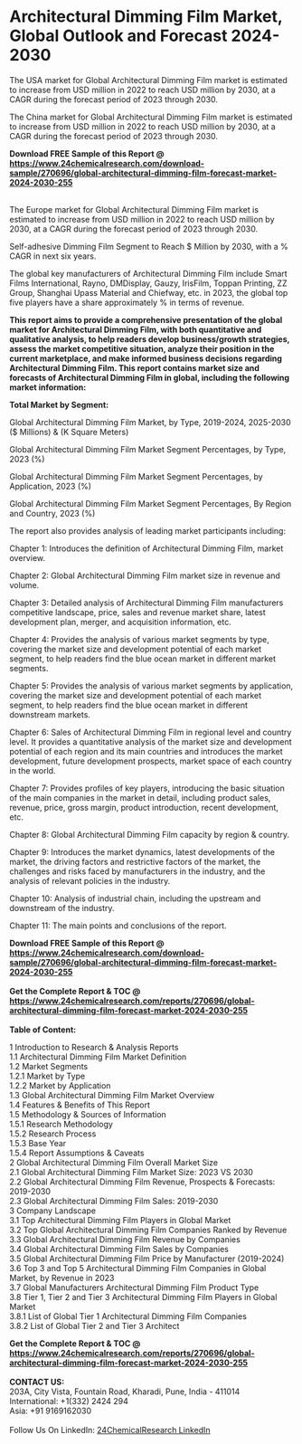 <h1>Architectural Dimming Film Market, Global Outlook and Forecast 2024-2030</h1><p>The USA market for Global Architectural Dimming Film market is estimated to increase from USD million in 2022 to reach USD million by 2030, at a CAGR during the forecast period of 2023 through 2030.</p><p>
</p><p>The China market for Global Architectural Dimming Film market is estimated to increase from USD million in 2022 to reach USD million by 2030, at a CAGR during the forecast period of 2023 through 2030.</p><div><b>Download FREE Sample of this Report @ 
            <a href="https://www.24chemicalresearch.com/download-sample/270696/global-architectural-dimming-film-forecast-market-2024-2030-255">
            https://www.24chemicalresearch.com/download-sample/270696/global-architectural-dimming-film-forecast-market-2024-2030-255</a></b></div><br><p>
</p><p>The Europe market for Global Architectural Dimming Film market is estimated to increase from USD million in 2022 to reach USD million by 2030, at a CAGR during the forecast period of 2023 through 2030.</p><p>
Self-adhesive Dimming Film Segment to Reach $ Million by 2030, with a % CAGR in next six years.</p><p>
The global key manufacturers of Architectural Dimming Film include Smart Films International, Rayno, DMDisplay, Gauzy, IrisFilm, Toppan Printing, ZZ Group, Shanghai Upass Material and Chiefway, etc. in 2023, the global top five players have a share approximately % in terms of revenue.</p><p>
<strong>This report aims to provide a comprehensive presentation of the global market for Architectural Dimming Film, with both quantitative and qualitative analysis, to help readers develop business/growth strategies, assess the market competitive situation, analyze their position in the current marketplace, and make informed business decisions regarding Architectural Dimming Film. This report contains market size and forecasts of Architectural Dimming Film in global, including the following market information:</strong></p><p>
</p><p>
<strong>Total Market by Segment:</strong></p><p>
Global Architectural Dimming Film Market, by Type, 2019-2024, 2025-2030 ($ Millions) &amp; (K Square Meters)</p><p>
Global Architectural Dimming Film Market Segment Percentages, by Type, 2023 (%)</p><p>
</p><p>
Global Architectural Dimming Film Market Segment Percentages, by Application, 2023 (%)</p><p>
</p><p>
Global Architectural Dimming Film Market Segment Percentages, By Region and Country, 2023 (%)</p><p>
</p><p>
The report also provides analysis of leading market participants including:</p><p>
</p><p>
</p><p>
Chapter 1: Introduces the definition of Architectural Dimming Film, market overview.</p><p>
Chapter 2: Global Architectural Dimming Film market size in revenue and volume.</p><p>
Chapter 3: Detailed analysis of Architectural Dimming Film manufacturers competitive landscape, price, sales and revenue market share, latest development plan, merger, and acquisition information, etc.</p><p>
Chapter 4: Provides the analysis of various market segments by type, covering the market size and development potential of each market segment, to help readers find the blue ocean market in different market segments.</p><p>
Chapter 5: Provides the analysis of various market segments by application, covering the market size and development potential of each market segment, to help readers find the blue ocean market in different downstream markets.</p><p>
Chapter 6: Sales of Architectural Dimming Film in regional level and country level. It provides a quantitative analysis of the market size and development potential of each region and its main countries and introduces the market development, future development prospects, market space of each country in the world.</p><p>
Chapter 7: Provides profiles of key players, introducing the basic situation of the main companies in the market in detail, including product sales, revenue, price, gross margin, product introduction, recent development, etc.</p><p>
Chapter 8: Global Architectural Dimming Film capacity by region &amp; country.</p><p>
Chapter 9: Introduces the market dynamics, latest developments of the market, the driving factors and restrictive factors of the market, the challenges and risks faced by manufacturers in the industry, and the analysis of relevant policies in the industry.</p><p>
Chapter 10: Analysis of industrial chain, including the upstream and downstream of the industry.</p><p>
Chapter 11: The main points and conclusions of the report.</p><div><b>Download FREE Sample of this Report @ 
            <a href="https://www.24chemicalresearch.com/download-sample/270696/global-architectural-dimming-film-forecast-market-2024-2030-255">
            https://www.24chemicalresearch.com/download-sample/270696/global-architectural-dimming-film-forecast-market-2024-2030-255</a></b></div><br><div><b>Get the Complete Report & TOC @ 
            <a href="https://www.24chemicalresearch.com/reports/270696/global-architectural-dimming-film-forecast-market-2024-2030-255">
            https://www.24chemicalresearch.com/reports/270696/global-architectural-dimming-film-forecast-market-2024-2030-255</a></b></div><br>
            <b>Table of Content:</b><p>1 Introduction to Research & Analysis Reports<br />
    1.1 Architectural Dimming Film Market Definition<br />
    1.2 Market Segments<br />
        1.2.1 Market by Type<br />
        1.2.2 Market by Application<br />
    1.3 Global Architectural Dimming Film Market Overview<br />
    1.4 Features & Benefits of This Report<br />
    1.5 Methodology & Sources of Information<br />
        1.5.1 Research Methodology<br />
        1.5.2 Research Process<br />
        1.5.3 Base Year<br />
        1.5.4 Report Assumptions & Caveats<br />
2 Global Architectural Dimming Film Overall Market Size<br />
    2.1 Global Architectural Dimming Film Market Size: 2023 VS 2030<br />
    2.2 Global Architectural Dimming Film Revenue, Prospects & Forecasts: 2019-2030<br />
    2.3 Global Architectural Dimming Film Sales: 2019-2030<br />
3 Company Landscape<br />
    3.1 Top Architectural Dimming Film Players in Global Market<br />
    3.2 Top Global Architectural Dimming Film Companies Ranked by Revenue<br />
    3.3 Global Architectural Dimming Film Revenue by Companies<br />
    3.4 Global Architectural Dimming Film Sales by Companies<br />
    3.5 Global Architectural Dimming Film Price by Manufacturer (2019-2024)<br />
    3.6 Top 3 and Top 5 Architectural Dimming Film Companies in Global Market, by Revenue in 2023<br />
    3.7 Global Manufacturers Architectural Dimming Film Product Type<br />
    3.8 Tier 1, Tier 2 and Tier 3 Architectural Dimming Film Players in Global Market<br />
        3.8.1 List of Global Tier 1 Architectural Dimming Film Companies<br />
        3.8.2 List of Global Tier 2 and Tier 3 Architect</p><div><b>Get the Complete Report & TOC @ 
            <a href="https://www.24chemicalresearch.com/reports/270696/global-architectural-dimming-film-forecast-market-2024-2030-255">
            https://www.24chemicalresearch.com/reports/270696/global-architectural-dimming-film-forecast-market-2024-2030-255</a></b></div><br><b>CONTACT US:</b><br>
            203A, City Vista, Fountain Road, Kharadi, Pune, India - 411014<br>
            International: +1(332) 2424 294<br>
            Asia: +91 9169162030 <br><br>
            Follow Us On LinkedIn: <a href="https://www.linkedin.com/company/24chemicalresearch/">24ChemicalResearch LinkedIn</a>